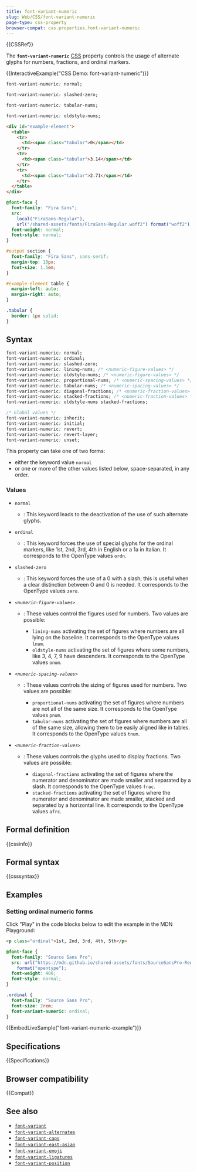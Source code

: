 ```yaml
---
title: font-variant-numeric
slug: Web/CSS/font-variant-numeric
page-type: css-property
browser-compat: css.properties.font-variant-numeric
---
```


{{CSSRef}}

The **`font-variant-numeric`** [CSS](/en-US/docs/Web/CSS) property controls the usage of alternate glyphs for numbers, fractions, and ordinal markers.

{{InteractiveExample("CSS Demo: font-variant-numeric")}}

```css interactive-example-choice
font-variant-numeric: normal;
```

```css interactive-example-choice
font-variant-numeric: slashed-zero;
```

```css interactive-example-choice
font-variant-numeric: tabular-nums;
```

```css interactive-example-choice
font-variant-numeric: oldstyle-nums;
```

```html interactive-example
<div id="example-element">
  <table>
    <tr>
      <td><span class="tabular">0</span></td>
    </tr>
    <tr>
      <td><span class="tabular">3.14</span></td>
    </tr>
    <tr>
      <td><span class="tabular">2.71</span></td>
    </tr>
  </table>
</div>
```

```css interactive-example
@font-face {
  font-family: "Fira Sans";
  src:
    local("FiraSans-Regular"),
    url("/shared-assets/fonts/FiraSans-Regular.woff2") format("woff2");
  font-weight: normal;
  font-style: normal;
}

#output section {
  font-family: "Fira Sans", sans-serif;
  margin-top: 10px;
  font-size: 1.5em;
}

#example-element table {
  margin-left: auto;
  margin-right: auto;
}

.tabular {
  border: 1px solid;
}
```

## Syntax

```css
font-variant-numeric: normal;
font-variant-numeric: ordinal;
font-variant-numeric: slashed-zero;
font-variant-numeric: lining-nums; /* <numeric-figure-values> */
font-variant-numeric: oldstyle-nums; /* <numeric-figure-values> */
font-variant-numeric: proportional-nums; /* <numeric-spacing-values> */
font-variant-numeric: tabular-nums; /* <numeric-spacing-values> */
font-variant-numeric: diagonal-fractions; /* <numeric-fraction-values> */
font-variant-numeric: stacked-fractions; /* <numeric-fraction-values> */
font-variant-numeric: oldstyle-nums stacked-fractions;

/* Global values */
font-variant-numeric: inherit;
font-variant-numeric: initial;
font-variant-numeric: revert;
font-variant-numeric: revert-layer;
font-variant-numeric: unset;
```

This property can take one of two forms:

- either the keyword value `normal`
- or one or more of the other values listed below, space-separated, in any order.

### Values

- `normal`

  - : This keyword leads to the deactivation of the use of such alternate glyphs.

- `ordinal`

  - : This keyword forces the use of special glyphs for the ordinal markers, like 1st, 2nd, 3rd, 4th in English or a 1a in Italian. It corresponds to the OpenType values `ordn`.

- `slashed-zero`

  - : This keyword forces the use of a 0 with a slash; this is useful when a clear distinction between O and 0 is needed. It corresponds to the OpenType values `zero`.

- _`<numeric-figure-values>`_

  - : These values control the figures used for numbers. Two values are possible:

    - `lining-nums` activating the set of figures where numbers are all lying on the baseline. It corresponds to the OpenType values `lnum`.
    - `oldstyle-nums` activating the set of figures where some numbers, like 3, 4, 7, 9 have descenders. It corresponds to the OpenType values `onum`.

- _`<numeric-spacing-values>`_

  - : These values controls the sizing of figures used for numbers. Two values are possible:

    - `proportional-nums` activating the set of figures where numbers are not all of the same size. It corresponds to the OpenType values `pnum`.
    - `tabular-nums` activating the set of figures where numbers are all of the same size, allowing them to be easily aligned like in tables. It corresponds to the OpenType values `tnum`.

- _`<numeric-fraction-values>`_

  - : These values controls the glyphs used to display fractions. Two values are possible:

    - `diagonal-fractions` activating the set of figures where the numerator and denominator are made smaller and separated by a slash. It corresponds to the OpenType values `frac`.
    - `stacked-fractions` activating the set of figures where the numerator and denominator are made smaller, stacked and separated by a horizontal line. It corresponds to the OpenType values `afrc`.

## Formal definition

{{cssinfo}}

## Formal syntax

{{csssyntax}}

## Examples

### Setting ordinal numeric forms

Click "Play" in the code blocks below to edit the example in the MDN Playground:

```html live-sample___font-variant-numeric-example
<p class="ordinal">1st, 2nd, 3rd, 4th, 5th</p>
```

```css live-sample___font-variant-numeric-example
@font-face {
  font-family: "Source Sans Pro";
  src: url("https://mdn.github.io/shared-assets/fonts/SourceSansPro-Regular.otf")
    format("opentype");
  font-weight: 400;
  font-style: normal;
}

.ordinal {
  font-family: "Source Sans Pro";
  font-size: 2rem;
  font-variant-numeric: ordinal;
}
```

{{EmbedLiveSample("font-variant-numeric-example")}}

## Specifications

{{Specifications}}

## Browser compatibility

{{Compat}}

## See also

- [`font-variant`](/en-US/docs/Web/CSS/font-variant)
- [`font-variant-alternates`](/en-US/docs/Web/CSS/font-variant-alternates)
- [`font-variant-caps`](/en-US/docs/Web/CSS/font-variant-caps)
- [`font-variant-east-asian`](/en-US/docs/Web/CSS/font-variant-east-asian)
- [`font-variant-emoji`](/en-US/docs/Web/CSS/font-variant-emoji)
- [`font-variant-ligatures`](/en-US/docs/Web/CSS/font-variant-ligatures)
- [`font-variant-position`](/en-US/docs/Web/CSS/font-variant-position)
